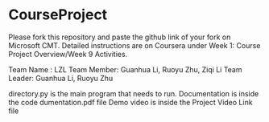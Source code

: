 # CourseProject

Please fork this repository and paste the github link of your fork on Microsoft CMT. Detailed instructions are on Coursera under Week 1: Course Project Overview/Week 9 Activities.

Team Name : LZL
Team Member: Guanhua Li, Ruoyu Zhu, Ziqi Li
Team Leader: Guanhua Li, Ruoyu Zhu

directory.py is the main program that needs to run.
Documentation is inside the code dumentation.pdf file
Demo video is inside the Project Video Link file
